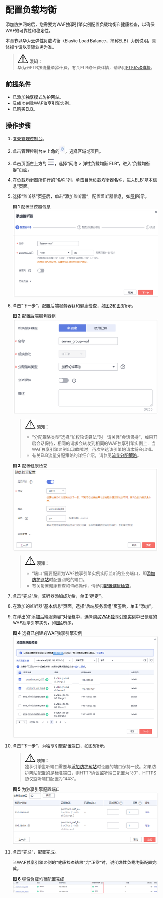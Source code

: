 # 配置负载均衡<a name="waf_01_0251"></a>

添加防护网站后，您需要为WAF独享引擎实例配置负载均衡和健康检查，以确保WAF的可靠性和稳定性。

本章节以华为云弹性负载均衡（Elastic Load Balance，简称ELB）为例说明，具体操作请以实际业务为准。

>![](public_sys-resources/icon-notice.gif) **须知：**   
>华为云ELB按流量单独计费。有关ELB的计费详情，请参见[ELB价格详情](https://www.huaweicloud.com/pricing.html#/elb)。  

## 前提条件<a name="section2256777914731"></a>

-   已添加独享模式防护网站。
-   已成功创建WAF独享引擎实例。
-   已购买ELB。

## 操作步骤<a name="section12811311038"></a>

1.  [登录管理控制台](https://console.huaweicloud.com/?locale=zh-cn)。
2.  单击管理控制台左上角的![](figures/icon-region.jpg)，选择区域或项目。
3.  单击页面左上方的![](figures/icon-Service.png)，选择“网络  \>  弹性负载均衡 ELB“，进入“负载均衡器“页面。
4.  在负载均衡器所在行的“名称“列，单击目标负载均衡器名称，进入ELB“基本信息“页面。
5.  选择“监听器“页签后，单击“添加监听器“，配置监听器信息，如[图1](#fig1213093341614)所示。

    **图 1**  配置监控器信息<a name="fig1213093341614"></a>  
    ![](figures/配置监控器信息.png "配置监控器信息")

6.  单击“下一步“，配置后端服务器组和健康检查，如[图2](#fig2374182114179)和[图3](#fig16401199218)所示。

    **图 2**  配置后端服务器组<a name="fig2374182114179"></a>  
    ![](figures/配置后端服务器组.png "配置后端服务器组")

    >![](public_sys-resources/icon-notice.gif) **须知：**   
    >-   “分配策略类型“选择“加权轮询算法“时，请关闭“会话保持“，如果开启会话保持，相同的请求会转发到相同的WAF独享引擎实例上，当WAF独享引擎实例出现故障时，再次到达该引擎的请求将会出错。  
    >-   有关ELB流量分配策略的详细介绍，请参见[流量分配策略](https://support.huaweicloud.com/usermanual-elb/elb_ug_jt_0003.html)。  

    **图 3**  配置健康检查<a name="fig16401199218"></a>  
    ![](figures/配置健康检查.png "配置健康检查")

    >![](public_sys-resources/icon-notice.gif) **须知：**   
    >-   “端口“需要配置为WAF独享引擎实例实际监听的业务端口，即[添加防护网站](添加防护网站.md)时配置网站的端口。  
    >-   有关配置健康检查的详细操作，请参见[配置健康检查](https://support.huaweicloud.com/usermanual-elb/zh-cn_topic_0162227063.html)。  

7.  单击“完成“后，监听器添加成功后，单击“确定“。
8.  在添加的监听器“基本信息“页面，选择“后端服务器组“页签后，单击“添加“。
9.  在弹出的“添加后端服务器“对话框中，选择[购买WAF独享引擎实例](购买WAF独享引擎实例.md)中已创建的WAF独享引擎实例，如[图4](#fig1848165241812)所示。

    **图 4**  选择已创建的WAF独享引擎实例<a name="fig1848165241812"></a>  
    ![](figures/选择已创建的WAF独享引擎实例.png "选择已创建的WAF独享引擎实例")

10. 单击“下一步“，为独享引擎配置端口，如[图5](#fig207213128248)所示。

    >![](public_sys-resources/icon-notice.gif) **须知：**   
    >独享引擎监听端口需要与[添加防护网站](添加防护网站.md)时设置的端口保持一致。如果防护网站配置的是标准端口，则HTTP协议监听端口配置为“80“，HTTPS协议监听端口配置为“443“。  

    **图 5**  为独享引擎配置端口<a name="fig207213128248"></a>  
    ![](figures/为独享引擎配置端口.png "为独享引擎配置端口")

11. 单击“完成“，配置完成。

    当WAF独享引擎实例的“健康检查结果“为“正常“时，说明弹性负载均衡配置完成。

    **图 6**  弹性负载均衡配置完成<a name="fig17299205710343"></a>  
    ![](figures/弹性负载均衡配置完成.png "弹性负载均衡配置完成")


